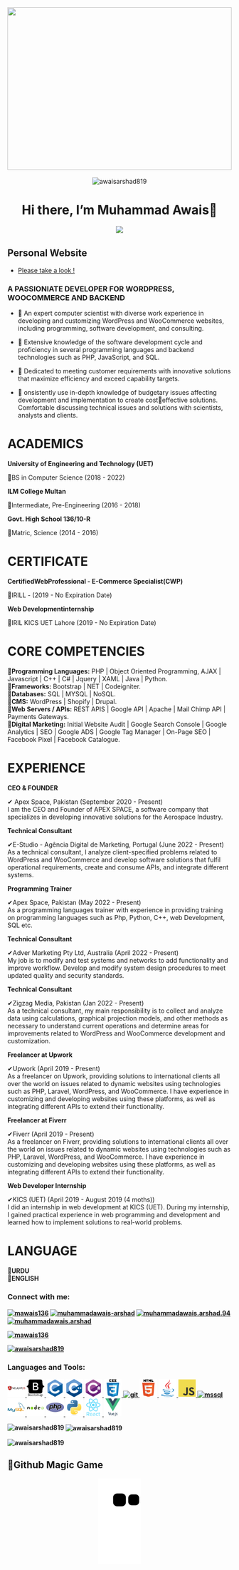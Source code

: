 <img style="height:365px;width:100%" src="https://github.com/enggfaisal/enggfaisal/blob/main/Yellow%20and%20White%20Geometric%20%20Business%20Facebook%20Cover.png" type="image">

<p align="center"> <img src="https://komarev.com/ghpvc/?username=awaisarshad819&label=Profile%20views&color=0e75b6&style=flat" alt="awaisarshad819" /> </p>

<div align="center">
    <h1> Hi there, I’m Muhammad Awais👋<a href="#"></h1>
  </div>
<p align="center">
<a href="https://github.com/saadfareed"><img src="https://readme-typing-svg.herokuapp.com?lines=Wordpress+Developer;Python+Backend+Engineer;Woocommerce+Devloper&center=true&width=500&height=50"></a>
  
  
  ## Personal Website 
- [Please take a look !](https://portfolio.apexspace.net/)
<img align="right" alt="" src="fresh.jpg" width="22%" />
  
  ### A PASSIONIATE DEVELOPER FOR WORDPRESS, WOOCOMMERCE AND BACKEND

- 🔭 An expert computer scientist with diverse work experience in developing and customizing WordPress and
     WooCommerce websites, including programming, software development, and consulting.
  
- 🌱 Extensive knowledge of the software development cycle and proficiency in several programming languages and
     backend technologies such as PHP, JavaScript, and SQL.
  
- 👯 Dedicated to meeting customer requirements with innovative solutions that maximize efficiency and exceed capability
     targets.

- 📢 onsistently use in-depth knowledge of budgetary issues affecting development and implementation to create costeffective solutions. Comfortable discussing technical issues and solutions with scientists, analysts and clients.

# ACADEMICS
<p><b>University of Engineering and Technology (UET) </b> </p> 
<p>🥇BS in Computer Science  (2018 - 2022)</p>

<p><b>ILM College Multan </b> </p> 
<p>🥇Intermediate, Pre-Engineering  (2016 - 2018)</p>

<p><b>Govt. High School 136/10-R </b> </p> 
<p>🥇Matric, Science  (2014 - 2016)</p>
	
	
# CERTIFICATE
<p><b>CertifiedWebProfessional - E-Commerce Specialist(CWP) </b> </p> 
<p>🥇IRILL  -  (2019 - No Expiration Date)</p>

<p><b>Web Developmentinternship </b> </p> 
<p>🥇IRIL KICS UET Lahore  (2019 - No Expiration Date)</p>
	
	
# CORE COMPETENCIES
<b>📌Programming Languages:</b> PHP | Object Oriented Programming, AJAX | Javascript | C++ | C# | Jquery | XAML | Java | Python. <br>
<b>📌Frameworks:</b> Bootstrap | NET | Codeigniter. <br>
<b>📌Databases:</b> SQL | MYSQL | NoSQL.<br>
<b>📌CMS:</b> WordPress | Shopify | Drupal.<br>
<b>📌Web Servers / APIs:</b> REST APIS | Google API | Apache | Mail Chimp API | Payments Gateways.<br>
<b>📌Digital Marketing:</b> Initial Website Audit | Google Search Console | Google Analytics | SEO | Google ADS | Google Tag
     Manager | On-Page SEO | Facebook Pixel | Facebook Catalogue. <br>

# EXPERIENCE
<p><b>CEO & FOUNDER </b> </p> 
<p>✔ Apex Space, Pakistan  (September 2020 - Present) <br>I am the CEO and Founder of APEX SPACE, a software company that specializes in developing innovative solutions for
the Aerospace Industry.</p>

<p><b>Technical Consultant </b> </p> 
<p>✔E-Studio - Agência Digital de Marketing, Portugal  (June 2022 - Present) <br> As a technical consultant, I analyze client-specified problems related to WordPress and WooCommerce and develop
software solutions that fulfil operational requirements, create and consume APIs, and integrate different systems.
</p>

<p><b>Programming Trainer </b> </p> 
<p>✔Apex Space, Pakistan  (May 2022 - Present) <br> As a programming languages trainer with experience in providing training on programming languages such as Php,
Python, C++, web Development, SQL etc.
</p>
	
<p><b>Technical Consultant </b> </p> 
<p>✔Adver Marketing Pty Ltd, Australia (April 2022 - Present) <br> My job is to modify and test systems and networks to add functionality and improve workflow. Develop and modify
system design procedures to meet updated quality and security standards.</p>
	
<p><b>Technical Consultant </b> </p> 
<p>✔Zigzag Media, Pakistan (Jan 2022 - Present) <br> As a technical consultant, my main responsibility is to collect and analyze data using calculations, graphical
projection models, and other methods as necessary to understand current operations and determine areas for
improvements related to WordPress and WooCommerce development and customization.</p>
	
<p><b>Freelancer at Upwork </b> </p> 
<p>✔Upwork  (April 2019 - Present) <br> As a freelancer on Upwork, providing solutions to international clients all over the world on issues related to dynamic
websites using technologies such as PHP, Laravel, WordPress, and WooCommerce. I have experience in customizing
and developing websites using these platforms, as well as integrating different APIs to extend their functionality.</p>
	
<p><b>Freelancer at Fiverr </b> </p> 
<p>✔Fiverr  (April 2019 - Present) <br> As a freelancer on Fiverr, providing solutions to international clients all over the world on issues related to dynamic
websites using technologies such as PHP, Laravel, WordPress, and WooCommerce. I have experience in customizing
and developing websites using these platforms, as well as integrating different APIs to extend their functionality.
</p>

<p><b>Web Developer Internship</b> </p> 
<p>✔KICS (UET)  (April 2019 - August 2019 (4 moths)) <br> I did an internship in web development at KICS (UET). During my internship, I gained practical experience in web
programming and development and learned how to implement solutions to real-world problems.</p>
	
	
# LANGUAGE
<b>📌URDU <br>
<b>📌ENGLISH <br>
	
<h3 align="left">Connect with me:</h3>
<p align="left">
<a href="https://twitter.com/mawais136" target="blank"><img align="center" src="https://raw.githubusercontent.com/rahuldkjain/github-profile-readme-generator/master/src/images/icons/Social/twitter.svg" alt="mawais136" height="30" width="40" /></a>
<a href="https://linkedin.com/in/muhammadawais-arshad" target="blank"><img align="center" src="https://raw.githubusercontent.com/rahuldkjain/github-profile-readme-generator/master/src/images/icons/Social/linked-in-alt.svg" alt="muhammadawais-arshad" height="30" width="40" /></a>
<a href="https://fb.com/muhammadawais.arshad.94" target="blank"><img align="center" src="https://raw.githubusercontent.com/rahuldkjain/github-profile-readme-generator/master/src/images/icons/Social/facebook.svg" alt="muhammadawais.arshad.94" height="30" width="40" /></a>
<a href="https://instagram.com/muhammadawais.arshad" target="blank"><img align="center" src="https://raw.githubusercontent.com/rahuldkjain/github-profile-readme-generator/master/src/images/icons/Social/instagram.svg" alt="muhammadawais.arshad" height="30" width="40" /></a>
</p>

<p align="left"> <a href="https://twitter.com/mawais136" target="blank"><img src="https://img.shields.io/twitter/follow/mawais136?logo=twitter&style=for-the-badge" alt="mawais136" /></a> </p>
	
<p align="left"> <a href="https://github.com/ryo-ma/github-profile-trophy"><img src="https://github-profile-trophy.vercel.app/?username=awaisarshad819" alt="awaisarshad819" /></a> </p>
	
	
<h3 align="left">Languages and Tools:</h3>
<p align="left"> <a href="https://angular.io" target="_blank" rel="noreferrer"> <img src="https://raw.githubusercontent.com/devicons/devicon/master/icons/angularjs/angularjs-original-wordmark.svg" alt="angularjs" width="40" height="40"/> </a> <a href="https://getbootstrap.com" target="_blank" rel="noreferrer"> <img src="https://raw.githubusercontent.com/devicons/devicon/master/icons/bootstrap/bootstrap-plain-wordmark.svg" alt="bootstrap" width="40" height="40"/> </a> <a href="https://www.cprogramming.com/" target="_blank" rel="noreferrer"> <img src="https://raw.githubusercontent.com/devicons/devicon/master/icons/c/c-original.svg" alt="c" width="40" height="40"/> </a> <a href="https://www.w3schools.com/cpp/" target="_blank" rel="noreferrer"> <img src="https://raw.githubusercontent.com/devicons/devicon/master/icons/cplusplus/cplusplus-original.svg" alt="cplusplus" width="40" height="40"/> </a> <a href="https://www.w3schools.com/cs/" target="_blank" rel="noreferrer"> <img src="https://raw.githubusercontent.com/devicons/devicon/master/icons/csharp/csharp-original.svg" alt="csharp" width="40" height="40"/> </a> <a href="https://www.w3schools.com/css/" target="_blank" rel="noreferrer"> <img src="https://raw.githubusercontent.com/devicons/devicon/master/icons/css3/css3-original-wordmark.svg" alt="css3" width="40" height="40"/> </a> <a href="https://git-scm.com/" target="_blank" rel="noreferrer"> <img src="https://www.vectorlogo.zone/logos/git-scm/git-scm-icon.svg" alt="git" width="40" height="40"/> </a> <a href="https://www.w3.org/html/" target="_blank" rel="noreferrer"> <img src="https://raw.githubusercontent.com/devicons/devicon/master/icons/html5/html5-original-wordmark.svg" alt="html5" width="40" height="40"/> </a> <a href="https://www.java.com" target="_blank" rel="noreferrer"> <img src="https://raw.githubusercontent.com/devicons/devicon/master/icons/java/java-original.svg" alt="java" width="40" height="40"/> </a> <a href="https://developer.mozilla.org/en-US/docs/Web/JavaScript" target="_blank" rel="noreferrer"> <img src="https://raw.githubusercontent.com/devicons/devicon/master/icons/javascript/javascript-original.svg" alt="javascript" width="40" height="40"/> </a> <a href="https://www.microsoft.com/en-us/sql-server" target="_blank" rel="noreferrer"> <img src="https://www.svgrepo.com/show/303229/microsoft-sql-server-logo.svg" alt="mssql" width="40" height="40"/> </a> <a href="https://www.mysql.com/" target="_blank" rel="noreferrer"> <img src="https://raw.githubusercontent.com/devicons/devicon/master/icons/mysql/mysql-original-wordmark.svg" alt="mysql" width="40" height="40"/> </a> <a href="https://nodejs.org" target="_blank" rel="noreferrer"> <img src="https://raw.githubusercontent.com/devicons/devicon/master/icons/nodejs/nodejs-original-wordmark.svg" alt="nodejs" width="40" height="40"/> </a> <a href="https://www.php.net" target="_blank" rel="noreferrer"> <img src="https://raw.githubusercontent.com/devicons/devicon/master/icons/php/php-original.svg" alt="php" width="40" height="40"/> </a> <a href="https://www.python.org" target="_blank" rel="noreferrer"> <img src="https://raw.githubusercontent.com/devicons/devicon/master/icons/python/python-original.svg" alt="python" width="40" height="40"/> </a> <a href="https://reactjs.org/" target="_blank" rel="noreferrer"> <img src="https://raw.githubusercontent.com/devicons/devicon/master/icons/react/react-original-wordmark.svg" alt="react" width="40" height="40"/> </a> <a href="https://vuejs.org/" target="_blank" rel="noreferrer"> <img src="https://raw.githubusercontent.com/devicons/devicon/master/icons/vuejs/vuejs-original-wordmark.svg" alt="vuejs" width="40" height="40"/> </a> </p>

<p><img align="left" src="https://github-readme-stats.vercel.app/api/top-langs?username=awaisarshad819&show_icons=true&locale=en&layout=compact" alt="awaisarshad819" /></p>
<p>&nbsp;<img align="center" src="https://github-readme-stats.vercel.app/api?username=awaisarshad819&show_icons=true&locale=en" alt="awaisarshad819" /></p>
<p><img align="center" src="https://github-readme-streak-stats.herokuapp.com/?user=awaisarshad819&" alt="awaisarshad819" /></p>

	
	
	


## 🐛Github Magic Game

<p align="center">
  <img src="https://github.com/saadfareed/saadfareed/raw/output/github-contribution-grid-snake.svg" alt="snake"></center>
</p>
<br>      
